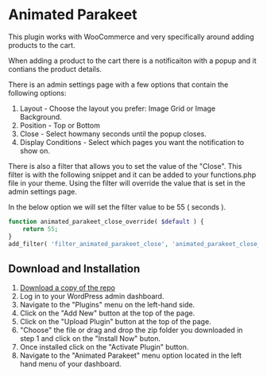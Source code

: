 # Animated Parakeet
This plugin works with WooCommerce and very specifically around adding products to the cart.

When adding a product to the cart there is a notificaiton with a popup and it contians the product details.

There is an admin settings page with a few options that contain the following options:
1. Layout - Choose the layout you prefer: Image Grid or Image Background.
2. Position - Top or Bottom
3. Close - Select howmany seconds until the popup closes.
4. Display Conditions - Select which pages you want the notification to show on.

There is also a filter that allows you to set the value of the "Close". This filter is with the following snippet and it can be added to your functions.php file in your theme. Using the filter will override the value that is set in the admin settings page.

In the below option we will set the filter value to be 55 ( seconds ).

```php
function animated_parakeet_close_override( $default ) {
	return 55;
}
add_filter( 'filter_animated_parakeet_close', 'animated_parakeet_close_override' );
```

## Download and Installation
1. [Download a copy of the repo](https://github.com/robindevitt/animated-parakeet/archive/refs/heads/main.zip)
2. Log in to your WordPress admin dashboard.
3. Navigate to the "Plugins" menu on the left-hand side.
4. Click on the "Add New" button at the top of the page.
5. Click on the "Upload Plugin" button at the top of the page.
6. "Choose" the file or drag and drop the zip folder you downloaded in step 1 and click on the "Install Now" buton.
7. Once installed click on the "Activate Plugin" button.
8. Navigate to the "Animated Parakeet" menu option located in the left hand menu of your dashboard.
